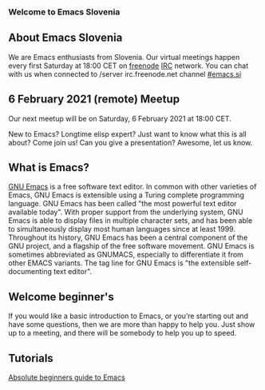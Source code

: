 ### Welcome to Emacs Slovenia

## About Emacs Slovenia
We are Emacs enthusiasts from Slovenia. Our virtual meetings happen every first Saturday at 18:00 CET on [freenode](http://www.freenode.net) [IRC](https://en.wikipedia.org/wiki/Internet_Relay_Chat) network. You can chat with us when connected to /server irc.freenode.net channel [#emacs.si](https://webchat.freenode.net/emacs.si)

## 6 February 2021 (remote) Meetup
Our next meetup will be on Saturday, 6 February 2021 at 18:00 CET.

New to Emacs? Longtime elisp expert? Just want to know what this is all about? Come join us! Can you give a presentation? Awesome, let us know.

## What is Emacs?
[GNU Emacs](https://www.gnu.org/software/emacs/) is a free software text editor. In common with other varieties of Emacs, GNU Emacs is extensible using a Turing complete programming language. GNU Emacs has been called "the most powerful text editor available today". With proper support from the underlying system, GNU Emacs is able to display files in multiple character sets, and has been able to simultaneously display most human languages since at least 1999. Throughout its history, GNU Emacs has been a central component of the GNU project, and a flagship of the free software movement. GNU Emacs is sometimes abbreviated as GNUMACS, especially to differentiate it from other EMACS variants. The tag line for GNU Emacs is "the extensible self-documenting text editor".

## Welcome beginner's
If you would like a basic introduction to Emacs, or you’re starting out and have some questions, then we are more than happy to help you. Just show up to a meeting, and there will be somebody to help you up to speed.

## Tutorials
[Absolute beginners guide to Emacs](http://www.jesshamrick.com/2012/09/10/absolute-beginners-guide-to-emacs/)
